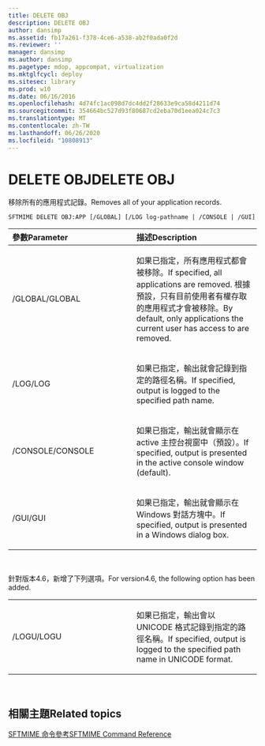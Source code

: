 ```yaml
---
title: DELETE OBJ
description: DELETE OBJ
author: dansimp
ms.assetid: fb17a261-f378-4ce6-a538-ab2f0ada0f2d
ms.reviewer: ''
manager: dansimp
ms.author: dansimp
ms.pagetype: mdop, appcompat, virtualization
ms.mktglfcycl: deploy
ms.sitesec: library
ms.prod: w10
ms.date: 06/16/2016
ms.openlocfilehash: 4d74fc1ac098d7dc4dd2f28633e9ca58d4211d74
ms.sourcegitcommit: 354664bc527d93f80687cd2eba70d1eea024c7c3
ms.translationtype: MT
ms.contentlocale: zh-TW
ms.lasthandoff: 06/26/2020
ms.locfileid: "10808913"
---
```

# <span data-ttu-id="0af73-103">DELETE OBJ</span><span class="sxs-lookup"><span data-stu-id="0af73-103">DELETE OBJ</span></span>


<span data-ttu-id="0af73-104">移除所有的應用程式記錄。</span><span class="sxs-lookup"><span data-stu-id="0af73-104">Removes all of your application records.</span></span>

`SFTMIME DELETE OBJ:APP [/GLOBAL] [/LOG log-pathname | /CONSOLE | /GUI]`

<table>
<colgroup>
<col width="50%" />
<col width="50%" />
</colgroup>
<thead>
<tr class="header">
<th align="left"><span data-ttu-id="0af73-105">參數</span><span class="sxs-lookup"><span data-stu-id="0af73-105">Parameter</span></span></th>
<th align="left"><span data-ttu-id="0af73-106">描述</span><span class="sxs-lookup"><span data-stu-id="0af73-106">Description</span></span></th>
</tr>
</thead>
<tbody>
<tr class="odd">
<td align="left"><p><span data-ttu-id="0af73-107">/GLOBAL</span><span class="sxs-lookup"><span data-stu-id="0af73-107">/GLOBAL</span></span></p></td>
<td align="left"><p><span data-ttu-id="0af73-108">如果已指定，所有應用程式都會被移除。</span><span class="sxs-lookup"><span data-stu-id="0af73-108">If specified, all applications are removed.</span></span> <span data-ttu-id="0af73-109">根據預設，只有目前使用者有權存取的應用程式才會被移除。</span><span class="sxs-lookup"><span data-stu-id="0af73-109">By default, only applications the current user has access to are removed.</span></span></p></td>
</tr>
<tr class="even">
<td align="left"><p><span data-ttu-id="0af73-110">/LOG</span><span class="sxs-lookup"><span data-stu-id="0af73-110">/LOG</span></span></p></td>
<td align="left"><p><span data-ttu-id="0af73-111">如果已指定，輸出就會記錄到指定的路徑名稱。</span><span class="sxs-lookup"><span data-stu-id="0af73-111">If specified, output is logged to the specified path name.</span></span></p></td>
</tr>
<tr class="odd">
<td align="left"><p><span data-ttu-id="0af73-112">/CONSOLE</span><span class="sxs-lookup"><span data-stu-id="0af73-112">/CONSOLE</span></span></p></td>
<td align="left"><p><span data-ttu-id="0af73-113">如果已指定，輸出就會顯示在 active 主控台視窗中（預設）。</span><span class="sxs-lookup"><span data-stu-id="0af73-113">If specified, output is presented in the active console window (default).</span></span></p></td>
</tr>
<tr class="even">
<td align="left"><p><span data-ttu-id="0af73-114">/GUI</span><span class="sxs-lookup"><span data-stu-id="0af73-114">/GUI</span></span></p></td>
<td align="left"><p><span data-ttu-id="0af73-115">如果已指定，輸出就會顯示在 Windows 對話方塊中。</span><span class="sxs-lookup"><span data-stu-id="0af73-115">If specified, output is presented in a Windows dialog box.</span></span></p></td>
</tr>
</tbody>
</table>

 

<span data-ttu-id="0af73-116">針對版本4.6，新增了下列選項。</span><span class="sxs-lookup"><span data-stu-id="0af73-116">For version4.6, the following option has been added.</span></span>

<table>
<colgroup>
<col width="50%" />
<col width="50%" />
</colgroup>
<tbody>
<tr class="odd">
<td align="left"><p><span data-ttu-id="0af73-117">/LOGU</span><span class="sxs-lookup"><span data-stu-id="0af73-117">/LOGU</span></span></p></td>
<td align="left"><p><span data-ttu-id="0af73-118">如果已指定，輸出會以 UNICODE 格式記錄到指定的路徑名稱。</span><span class="sxs-lookup"><span data-stu-id="0af73-118">If specified, output is logged to the specified path name in UNICODE format.</span></span></p></td>
</tr>
</tbody>
</table>

 

## <span data-ttu-id="0af73-119">相關主題</span><span class="sxs-lookup"><span data-stu-id="0af73-119">Related topics</span></span>


[<span data-ttu-id="0af73-120">SFTMIME 命令參考</span><span class="sxs-lookup"><span data-stu-id="0af73-120">SFTMIME Command Reference</span></span>](sftmime--command-reference.md)

 

 





